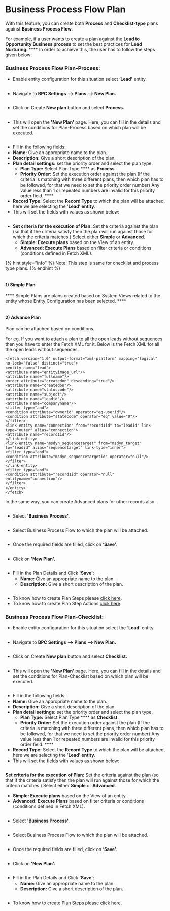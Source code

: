 # Business Process Flow Plan

With this feature, you can create both **Process** and **Checklist-type** plans against **Business Process Flow.**

For example, if a user wants to create a plan against the **Lead to Opportunity Business process** to set the best practices for **Lead Nurturing**. **** In order to achieve this, the user has to follow the steps given below:

### Business Process Flow Plan-Process:

* Enable entity configuration for this situation select  **‘Lead’** entity.&#x20;

<figure><img src="../../../../.gitbook/assets/BPF_1.png" alt=""><figcaption></figcaption></figure>

* Navigate to **BPC Settings** **--> Plans --> New Plan.**

<figure><img src="../../../../.gitbook/assets/BPF_2.png" alt=""><figcaption></figcaption></figure>

* Click on Create **New plan** button and select **Process.**

<figure><img src="../../../../.gitbook/assets/BPF_3 (1).png" alt=""><figcaption></figcaption></figure>

* This will open the **'New Plan'** page. Here, you can fill in the details and set the conditions for Plan-Process based on which plan will be executed.

<figure><img src="../../../../.gitbook/assets/BPF_4 (3).png" alt=""><figcaption></figcaption></figure>

* Fill in the following fields:&#x20;
* **Name:** Give an appropriate name to the plan.
* **Description:** Give a short description of the plan.
* **Plan detail settings:** set the priority order and select the plan type.
  * **Plan Type:** Select Plan Type **** as **Process**.
  * **Priority Order:** Set the execution order against the plan (If the criteria is matching with three different plans, then which plan has to be followed, for that we need to set the priority order number) Any value less than 1 or repeated numbers are invalid for this priority order field. ****&#x20;
* **Record Type:** Select the **Record Type** to which the plan will be attached, here we are selecting the '**Lead' entity**.
* This will set the fields with values as shown below:

<figure><img src="../../../../.gitbook/assets/BPF_5.png" alt=""><figcaption></figcaption></figure>

* **Set criteria for the execution of Plan:** Set the criteria against the plan (so that if the criteria satisfy then the plan will run against those for which the criteria matches.) Select either **Simple** or **Advanced**.
  * **Simple: Execute plans** based on the View of an entity.
  * **Advanced: Execute Plans** based on filter criteria or conditions (conditions defined in Fetch XML).

{% hint style="info" %}
Note: This step is same for checklist and process type plans.
{% endhint %}

<figure><img src="../../../../.gitbook/assets/BPF_6 (1).png" alt=""><figcaption></figcaption></figure>

#### **1)    Simple Plan** &#x20;

&#x20;**** Simple Plans are plans created based on System Views related to the entity whose Entity Configuration has been selected. **** &#x20;

<figure><img src="../../../../.gitbook/assets/BPF_7.png" alt=""><figcaption></figcaption></figure>

#### 2) Advance Plan

Plan can be attached based on conditions.&#x20;

For eg. If you want to attach a plan to all the open leads without sequences then you have to enter the Fetch XML for it. Below is the Fetch XML for all the open leads without sequences.

```
<fetch version="1.0" output-format="xml-platform" mapping="logical" no-lock="false" distinct="true">
<entity name="lead">
<attribute name="entityimage_url"/>
<attribute name="fullname"/>
<order attribute="createdon" descending="true"/>
<attribute name="createdon"/>
<attribute name="statuscode"/>
<attribute name="subject"/>
<attribute name="leadid"/>
<attribute name="companyname"/>
<filter type="and">
<condition attribute="ownerid" operator="eq-userid"/>
<condition attribute="statecode" operator="eq" value="0"/>
</filter>
<link-entity name="connection" from="record1id" to="leadid" link-type="outer" alias="connection">
<attribute name="record1id"/>
</link-entity>
<link-entity name="msdyn_sequencetarget" from="msdyn_target" to="leadid" alias="sequencetarget" link-type="inner">
<filter type="and">
<condition attribute="msdyn_sequencetargetid" operator="null"/>
</filter>
</link-entity>
<filter type="and">
<condition attribute="record1id" operator="null" entityname="connection"/>
</filter>
</entity>
</fetch>
```

In the same way, you can create Advanced plans for other records also.

<figure><img src="../../../../.gitbook/assets/Bpf_8.png" alt=""><figcaption></figcaption></figure>

* Select **'Business Process'.**

<figure><img src="../../../../.gitbook/assets/Bpf_9.png" alt=""><figcaption></figcaption></figure>

* Select Business Process Flow to which the plan will be attached.

<figure><img src="../../../../.gitbook/assets/BPF_10.png" alt=""><figcaption></figcaption></figure>

* Once the required fields are filled, click on **‘Save’**.

<figure><img src="../../../../.gitbook/assets/BPF_11.png" alt=""><figcaption></figcaption></figure>

* Click on **'New Plan'.**

<figure><img src="../../../../.gitbook/assets/BPF_12.png" alt=""><figcaption></figcaption></figure>

* Fill in the Plan Details and Click **'Save'**:
  * **Name:** Give an appropriate name to the plan.
  * **Description:** Give a short description of the plan.

<figure><img src="../../../../.gitbook/assets/BPF_13.png" alt=""><figcaption></figcaption></figure>

* To know how to create Plan Steps please [click here](https://docs.inogic.com/business-process-checklist/configuration/configuration-for-plans-process/plan-step).
* To know how to create Plan Step Actions [click here](https://docs.inogic.com/business-process-checklist/configuration/configuration-for-plans-process/plan-step-action).

### Business Process Flow Plan-Checklist:

* Enable entity configuration for this situation select the **‘Lead’** entity.&#x20;

<figure><img src="../../../../.gitbook/assets/BPF_1 (1).png" alt=""><figcaption></figcaption></figure>

* Navigate to **BPC Settings** **--> Plans --> New Plan.**

<figure><img src="../../../../.gitbook/assets/BPF_2 (2).png" alt=""><figcaption></figcaption></figure>

* Click on Create **New plan** button and select **Checklist.**

<figure><img src="../../../../.gitbook/assets/BPF_2 (3).png" alt=""><figcaption></figcaption></figure>

* This will open the **'New Plan'** page. Here, you can fill in the details and set the conditions for Plan-Checklist based on which plan will be executed.

<figure><img src="../../../../.gitbook/assets/BPF_4 (4).png" alt=""><figcaption></figcaption></figure>

* Fill in the following fields:&#x20;
* **Name:** Give an appropriate name to the plan.
* **Description:** Give a short description of the plan.
* **Plan detail settings:** set the priority order and select the plan type.
  * **Plan Type:** Select Plan Type **** as **Checklist**.
  * **Priority Order:** Set the execution order against the plan (If the criteria is matching with three different plans, then which plan has to be followed, for that we need to set the priority order number) Any value less than 1 or repeated numbers are invalid for this priority order field. ****&#x20;
* **Record Type:** Select the **Record Type** to which the plan will be attached, here we are selecting the '**Lead' entity**.
* This will set the fields with values as shown below:

<figure><img src="../../../../.gitbook/assets/BPF_5 (2).png" alt=""><figcaption></figcaption></figure>

**Set criteria for the execution of Plan:** Set the criteria against the plan (so that if the criteria satisfy then the plan will run against those for which the criteria matches.) Select either **Simple** or **Advanced**.

* **Simple: Execute plans** based on the View of an entity.
* **Advanced: Execute Plans** based on filter criteria or conditions (conditions defined in Fetch XML).

<figure><img src="../../../../.gitbook/assets/BPF_6 (2).png" alt=""><figcaption></figcaption></figure>

* Select **'Business Process'.**

<figure><img src="../../../../.gitbook/assets/BPF_7 (2).png" alt=""><figcaption></figcaption></figure>

* Select Business Process Flow to which the plan will be attached.

<figure><img src="../../../../.gitbook/assets/BPF_8.png" alt=""><figcaption></figcaption></figure>

* Once the required fields are filled, click on **‘Save’**.

<figure><img src="../../../../.gitbook/assets/BPF_9.png" alt=""><figcaption></figcaption></figure>

* Click on **'New Plan'.**

<figure><img src="../../../../.gitbook/assets/BPF_10 (1).png" alt=""><figcaption></figcaption></figure>

* Fill in the Plan Details and Click **'Save'**:
  * **Name:** Give an appropriate name to the plan.
  * **Description:** Give a short description of the plan.

<figure><img src="../../../../.gitbook/assets/BPF_11 (1).png" alt=""><figcaption></figcaption></figure>

* To know how to create Plan Steps please[ click here](https://docs.inogic.com/business-process-checklist/configuration/configuration-for-plans-checklist/plan-step).
